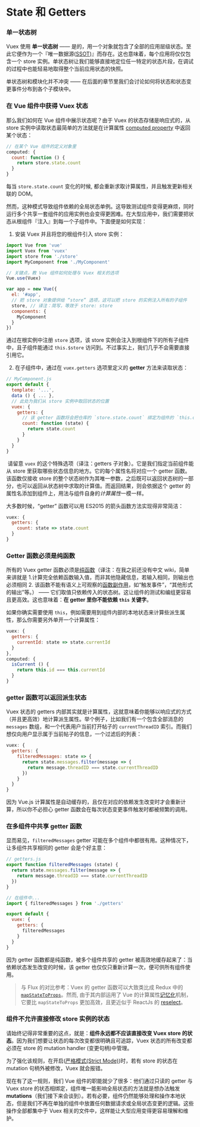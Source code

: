 # State 和 Getters

### 单一状态树

Vuex 使用 **单一状态树** —— 是的，用一个对象就包含了全部的应用层级状态。至此它便作为一个『唯一数据源([SSOT](https://en.wikipedia.org/wiki/Single_source_of_truth))』而存在。这也意味着，每个应用将仅仅包含一个 store 实例。单状态树让我们能够直接地定位任一特定的状态片段，在调试的过程中也能轻易地取得整个当前应用状态的快照。

单状态树和模块化并不冲突 —— 在后面的章节里我们会讨论如何将状态和状态变更事件分布到各个子模块中。

### 在 Vue 组件中获得 Vuex 状态

那么我们如何在 Vue 组件中展示状态呢？由于 Vuex 的状态存储是响应式的，从 store 实例中读取状态最简单的方法就是在计算属性 [computed property](http://vuejs.org.cn/guide/computed.html) 中返回某个状态：

``` js
// 在某个 Vue 组件的定义对象里
computed: {
  count: function () {
    return store.state.count
  }
}
```

每当 `store.state.count` 变化的时候, 都会重新求取计算属性，并且触发更新相关联的 DOM。

然而，这种模式导致组件依赖的全局状态单例。这导致测试组件变得更麻烦，同时运行多个共享一套组件的应用实例也会变得更困难。在大型应用中，我们需要把状态从根组件『注入』到每一个子组件中。下面便是如何实现：

1. 安装 Vuex 并且将您的根组件引入 store 实例：

  ``` js
  import Vue from 'vue'
  import Vuex from 'vuex'
  import store from './store'
  import MyComponent from './MyComponent'

  // 关键点，教 Vue 组件如何处理与 Vuex 相关的选项
  Vue.use(Vuex)

  var app = new Vue({
    el: '#app',
    // 把 store 对象提供给 “store” 选项，这可以把 store 的实例注入所有的子组件
    store, // 译注：简写，等效于 store: store
    components: {
      MyComponent
    }
  })
  ```

  通过在根实例中注册 `store` 选项，该 store 实例会注入到根组件下的所有子组件中，且子组件能通过 `this.$store` 访问到。不过事实上，我们几乎不会需要直接引用它。

2. 在子组件中，通过在 `vuex.getters` 选项里定义的 **getter** 方法来读取状态：

  ``` js
  // MyComponent.js
  export default {
    template: '...',
    data () { ... },
    // 此处为我们从 store 实例中取回状态的位置
    vuex: {
      getters: {
        // 该 getter 函数将会把仓库的 `store.state.count` 绑定为组件的 `this.count`
        count: function (state) {
          return state.count
        }
      }
    }
  }
  ```

  请留意 `vuex` 的这个特殊选项（译注：getters 子对象）。它是我们指定当前组件能从 store 里获取哪些状态信息的地方。它的每个属性名将对应一个 getter 函数。该函数仅接收 store 的整个状态树作为其唯一参数，之后既可以返回状态树的一部分，也可以返回从状态树中求取的计算值。而返回结果，则会依据这个 getter 的属性名添加到组件上，用法与组件自身的*计算属性*一模一样。

  大多数时候，“getter” 函数可以用 ES2015 的箭头函数方法实现得非常简洁：

  ``` js
  vuex: {
    getters: {
      count: state => state.count
    }
  }
  ```

### Getter 函数必须是纯函数

所有的 Vuex getter 函数必须是[纯函数](https://en.wikipedia.org/wiki/Pure_function)（译注：在我之前还没有中文 wiki，简单来讲就是 1.计算完全依赖函数输入值，而非其他隐藏信息，若输入相同，则输出也必须相同 2. 该函数不能有语义上可观察的[函数副作用](https://zh.wikipedia.org/wiki/%E5%87%BD%E6%95%B0%E5%89%AF%E4%BD%9C%E7%94%A8)，如“触发事件”，“其他形式的输出”等。） —— 它们取值只依赖传入的状态树。这让组件的测试和编组更容易且更高效。这也意味着：**在 getter 里你不能依赖 `this` 关键字**。

如果你确实需要使用 `this`，例如需要用到组件内部的本地状态来计算些派生属性，那么你需要另外单开一个计算属性：


``` js
vuex: {
  getters: {
    currentId: state => state.currentId
  }
},
computed: {
  isCurrent () {
    return this.id === this.currentId
  }
}
```

### getter 函数可以返回派生状态

Vuex 状态的 getters 内部其实就是计算属性，这就意味着你能够以响应式的方式（并且更高效）地计算派生属性。举个例子，比如我们有一个包含全部消息的 `messages` 数组，和一个代表用户当前打开帖子的 `currentThreadID` 索引。而我们想仅向用户显示属于当前帖子的信息，一个过滤后的列表：

``` js
vuex: {
  getters: {
    filteredMessages: state => {
      return state.messages.filter(message => {
        return message.threadID === state.currentThreadID
      })
    }
  }
}
```

因为 Vue.js 计算属性是自动缓存的，且仅在对应的依赖发生改变时才会重新计算，所以你不必担心 getter 函数会在每次状态变更事件触发时都被频繁的调用。

### 在多组件中共享 getter 函数

显而易见，`filteredMessages` getter 可能在多个组件中都很有用。这种情况下，让多组件共享相同的 getter 会是个好主意：

``` js
// getters.js
export function filteredMessages (state) {
  return state.messages.filter(message => {
    return message.threadID === state.currentThreadID
  })
}
```

``` js
// 在组件中...
import { filteredMessages } from './getters'

export default {
  vuex: {
    getters: {
      filteredMessages
    }
  }
}
```

因为 getter 函数都是纯函数，被多个组件共享的 getter 被高效地缓存起来了：当依赖状态发生改变的时候，该 getter 也仅仅只重新计算一次，便可供所有组件使用。

> 与 Flux 的对比参考：Vuex 的 getter 函数可以大致类比成 Redux 中的 [`mapStateToProps`](https://github.com/rackt/react-redux/blob/master/docs/api.md#connectmapstatetoprops-mapdispatchtoprops-mergeprops-options)。然而, 由于其内部运用了 Vue 的计算属性[记忆化](https://en.wikipedia.org/wiki/Memoization)机制，它要比 `mapStateToProps` 更加高效，且更近似于 ReactJs 的 [reselect](https://github.com/reactjs/reselect)。

### 组件不允许直接修改 store 实例的状态

请始终记得非常重要的这点，就是：**组件永远都不应该直接改变 Vuex store 的状态**。因为我们想要让状态的每次改变都很明确且可追踪，Vuex 状态的所有改变都必须在 store 的 mutation handler (变更句柄)中管理。

为了强化该规则，在开启([严格模式(Strict Mode)](strict.md))时，若有 store 的状态在 mutation 句柄外被修改，Vuex 就会报错。

现在有了这一规则，我们 Vue 组件的职能就少了很多：他们通过只读的 getter 与 Vuex store 的状态相绑定，组件唯一能影响全局状态的方法就是想办法触发 **mutations**（我们接下来会谈到）。若有必要，组件仍然能够处理和操作本地状态，但是我们不再在单独的组件中放置任何数据请求或全局状态变更的逻辑。这些操作全部都集中于 Vuex 相关的文件中，这样能让大型应用变得更容易理解和维护。
